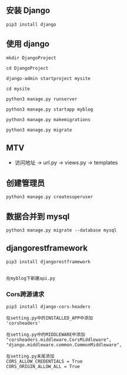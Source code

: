 ## 安装 Django

```shell
pip3 install django
```

## 使用 django

```shell
mkdir DjangoProject

cd DjangoProject

django-admin startproject mysite

cd mysite

python3 manage.py runserver

python3 manage.py startapp myblog

python3 manage.py makemigrations

python3 manage.py migrate
```

## MTV

- 访问地址 -> url.py -> views.py -> templates

## 创建管理员

```shell
python3 manage.py createsuperuser

```

## 数据合并到 mysql

```shell
python3 manage.py migrate --database mysql
```

## djangorestframework

```shell
pip3 install djangorestframework


在myblog下新建api.py
```

### Cors跨源请求

```shell
pip3 install django-cors-headers

在setting.py中的INSTALLED_APP中添加
'corsheaders'

在setting.py中的MIDDLEWARE中添加
"corsheaders.middleware.CorsMiddleware",
"django.middleware.common.CommonMiddleware",

在setting.py末尾添加
CORS_ALLOW_CREDENTIALS = True
CORS_ORIGIN_ALLOW_ALL = True

```

